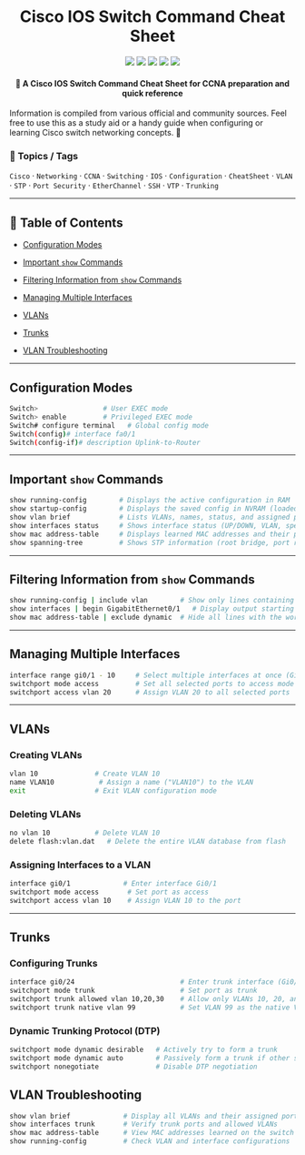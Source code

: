 <h1 align="center">Cisco IOS Switch Command Cheat Sheet</h1>

<p align="center">
  <a href="LICENSE"><img src="https://img.shields.io/badge/License-MIT-yellow.svg"></a>
  <a href=https://www.netacad.com/><img src="https://img.shields.io/badge/Cisco-Networking-blue?logo=cisco&logoColor=white"></a>
  <a href=https://www.cisco.com/site/us/en/learn/training-certifications/certifications/enterprise/ccna/index.html><img src="https://img.shields.io/badge/CCNA-Study%20Guide-orange"></a>
  <a href=https://www.cisco.com/site/us/en/learn/training-certifications/tech-roles/network-engineer.html><img src="https://img.shields.io/badge/Role-Network%20Engineer-green"></a>
  <a href=https://github.com/hyprblaze><img src="https://img.shields.io/badge/Made%20by-HYPRBLAZE-purple?logo=github"></a>
</p>

<h4 align="center">📘 A Cisco IOS Switch Command Cheat Sheet for CCNA preparation and quick reference</h4>
Information is compiled from various official and community sources.  
Feel free to use this as a study aid or a handy guide when configuring or learning Cisco switch networking concepts. 🚀

### 🔑 Topics / Tags  
`Cisco` · `Networking` · `CCNA` · `Switching` · `IOS` · `Configuration` · `CheatSheet` · `VLAN` · `STP` · `Port Security` · `EtherChannel` · `SSH` · `VTP` · `Trunking`


---

## 📑 Table of Contents
- [Configuration Modes](#configuration-modes)

- [Important `show` Commands](#important-show-commands)

- [Filtering Information from `show` Commands](#filtering-information-from-show-commands)

- [Managing Multiple Interfaces](#Managing-Multiple-Interfaces)

- [VLANs](#VLANs)

- [Trunks](#Trunks)

- [VLAN Troubleshooting](#VLAN-Troubleshooting)


---

## Configuration Modes

```bash
Switch>                # User EXEC mode
Switch> enable         # Privileged EXEC mode
Switch# configure terminal   # Global config mode
Switch(config)# interface fa0/1
Switch(config-if)# description Uplink-to-Router
```

---

## Important `show` Commands
```bash
show running-config        # Displays the active configuration in RAM
show startup-config        # Displays the saved config in NVRAM (loaded on boot)
show vlan brief            # Lists VLANs, names, status, and assigned ports
show interfaces status     # Shows interface status (UP/DOWN, VLAN, speed, duplex)
show mac address-table     # Displays learned MAC addresses and their ports
show spanning-tree         # Shows STP information (root bridge, port roles/states)
```

---
## Filtering Information from `show` Commands
```bash
show running-config | include vlan        # Show only lines containing "vlan"
show interfaces | begin GigabitEthernet0/1   # Display output starting from Gi0/1
show mac address-table | exclude dynamic  # Hide all lines with the word "dynamic"
```
---
## Managing Multiple Interfaces
```bash
interface range gi0/1 - 10     # Select multiple interfaces at once (Gi0/1 to Gi0/10)
switchport mode access         # Set all selected ports to access mode
switchport access vlan 20      # Assign VLAN 20 to all selected ports
```
---
## VLANs

### Creating VLANs
```bash
vlan 10              # Create VLAN 10
name VLAN10           # Assign a name ("VLAN10") to the VLAN
exit                 # Exit VLAN configuration mode
```
### Deleting VLANs
```bash
no vlan 10           # Delete VLAN 10
delete flash:vlan.dat   # Delete the entire VLAN database from flash
```
### Assigning Interfaces to a VLAN
```bash
interface gi0/1             # Enter interface Gi0/1
switchport mode access       # Set port as access
switchport access vlan 10    # Assign VLAN 10 to the port
```
---
## Trunks

### Configuring Trunks
```bash
interface gi0/24                          # Enter trunk interface (Gi0/24)
switchport mode trunk                     # Set port as trunk
switchport trunk allowed vlan 10,20,30    # Allow only VLANs 10, 20, and 30
switchport trunk native vlan 99           # Set VLAN 99 as the native VLAN
```
### Dynamic Trunking Protocol (DTP)
```bash
switchport mode dynamic desirable   # Actively try to form a trunk
switchport mode dynamic auto        # Passively form a trunk if other side is trunk/desirable
switchport nonegotiate              # Disable DTP negotiation
```

## VLAN Troubleshooting
```bash
show vlan brief             # Display all VLANs and their assigned ports
show interfaces trunk       # Verify trunk ports and allowed VLANs
show mac address-table      # View MAC addresses learned on the switch
show running-config         # Check VLAN and interface configurations
```

